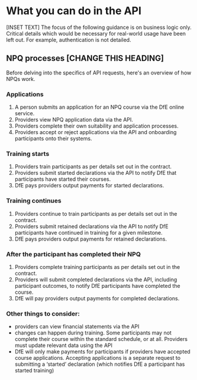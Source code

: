 # What you can do in the API

[INSET TEXT] The focus of the following guidance is on business logic only. Critical details which would be necessary for real-world usage have been left out. For example, authentication is not detailed.

## NPQ processes [CHANGE THIS HEADING]

Before delving into the specifics of API requests, here's an overview of how NPQs work.

### Applications

1. A person submits an application for an NPQ course via the DfE online service.
2. Providers view NPQ application data via the API.
3. Providers complete their own suitability and application processes.
4. Providers accept or reject applications via the API and onboarding participants onto their systems. 

### Training starts

1. Providers train participants as per details set out in the contract.
2. Providers submit started declarations via the API to notify DfE that participants have started their courses.
3. DfE pays providers output payments for started declarations.

### Training continues

1. Providers continue to train participants as per details set out in the contract.
2. Providers submit retained declarations via the API to notify DfE participants have continued in training for a given milestone.
3. DfE pays providers output payments for retained declarations.

### After the participant has completed their NPQ

1. Providers complete training participants as per details set out in the contract.
2. Providers will submit completed declarations via the API, including participant outcomes, to notify DfE participants have completed the course.
3. DfE will pay providers output payments for completed declarations. 

### Other things to consider: 

* providers can view financial statements via the API
* changes can happen during training. Some participants may not complete their course within the standard schedule, or at all. Providers must update relevant data using the API
* DfE will only make payments for participants if providers have accepted course applications. Accepting applications is a separate request to submitting a ‘started’ declaration (which notifies DfE a participant has started training)
